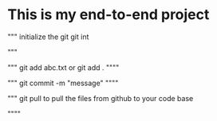 # This is my end-to-end project

"""
initialize the git 
git int

"""

"""
git add abc.txt
or
git add .
""""

"""
git commit -m "message"
""""

"""
git pull to pull the files from github to your code base

""""